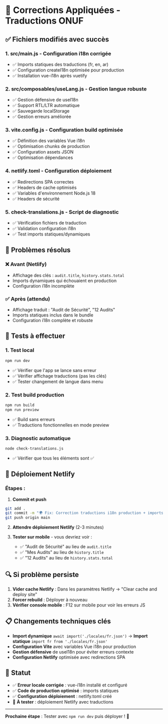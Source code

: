 # 🎉 Corrections Appliquées - Traductions ONUF

## ✅ **Fichiers modifiés avec succès**

### 1. **src/main.js** - Configuration i18n corrigée
- ✅ Imports statiques des traductions (fr, en, ar)
- ✅ Configuration createI18n optimisée pour production
- ✅ Installation vue-i18n après vuetify

### 2. **src/composables/useLang.js** - Gestion langue robuste
- ✅ Gestion défensive de useI18n
- ✅ Support RTL/LTR automatique
- ✅ Sauvegarde localStorage
- ✅ Gestion erreurs améliorée

### 3. **vite.config.js** - Configuration build optimisée
- ✅ Définition des variables Vue i18n
- ✅ Optimisation chunks de production
- ✅ Configuration assets JSON
- ✅ Optimisation dépendances

### 4. **netlify.toml** - Configuration déploiement
- ✅ Redirections SPA correctes
- ✅ Headers de cache optimisés
- ✅ Variables d'environnement Node.js 18
- ✅ Headers de sécurité

### 5. **check-translations.js** - Script de diagnostic
- ✅ Vérification fichiers de traduction
- ✅ Validation configuration i18n
- ✅ Test imports statiques/dynamiques

## 🚨 **Problèmes résolus**

### ❌ **Avant (Netlify)**
- Affichage des clés : `audit.title`, `history.stats.total`
- Imports dynamiques qui échouaient en production
- Configuration i18n incomplète

### ✅ **Après (attendu)**
- Affichage traduit : "Audit de Sécurité", "12 Audits"
- Imports statiques inclus dans le bundle
- Configuration i18n complète et robuste

## 🧪 **Tests à effectuer**

### 1. **Test local**
```bash
npm run dev
```
- ✅ Vérifier que l'app se lance sans erreur
- ✅ Vérifier affichage traductions (pas les clés)
- ✅ Tester changement de langue dans menu

### 2. **Test build production**
```bash
npm run build
npm run preview
```
- ✅ Build sans erreurs
- ✅ Traductions fonctionnelles en mode preview

### 3. **Diagnostic automatique**
```bash
node check-translations.js
```
- ✅ Vérifier que tous les éléments sont ✅

## 🚀 **Déploiement Netlify**

### Étapes :
1. **Commit et push**
```bash
git add .
git commit -m "🌍 Fix: Correction traductions i18n production + imports statiques"
git push origin main
```

2. **Attendre déploiement Netlify** (2-3 minutes)

3. **Tester sur mobile** - vous devriez voir :
   - ✅ "Audit de Sécurité" au lieu de `audit.title`
   - ✅ "Mes Audits" au lieu de `history.title` 
   - ✅ "12 Audits" au lieu de `history.stats.total`

## 🔍 **Si problème persiste**

1. **Vider cache Netlify** : Dans les paramètres Netlify → "Clear cache and deploy site"
2. **Forcer rebuild** : Déployer à nouveau
3. **Vérifier console mobile** : F12 sur mobile pour voir les erreurs JS

## 📋 **Changements techniques clés**

- **Import dynamique** `await import('./locales/fr.json')` → **Import statique** `import fr from './locales/fr.json'`
- **Configuration Vite** avec variables Vue i18n pour production
- **Gestion défensive** de useI18n pour éviter erreurs contexte
- **Configuration Netlify** optimisée avec redirections SPA

## 🎯 **Statut**

- ✅ **Erreur locale corrigée** : vue-i18n installé et configuré
- ✅ **Code de production optimisé** : imports statiques
- ✅ **Configuration déploiement** : netlify.toml créé
- 🧪 **À tester** : déploiement Netlify avec traductions

---

**Prochaine étape** : Tester avec `npm run dev` puis déployer ! 🚀
